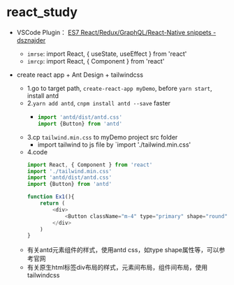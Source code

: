 # react_study


- VSCode Plugin： [ES7 React/Redux/GraphQL/React-Native snippets - dsznajder](https://marketplace.visualstudio.com/items?itemName=dsznajder.es7-react-js-snippets)
  - `imrse`: import React, { useState, useEffect } from 'react'
  - `imrcp`: import React, { Component } from 'react'


- create react app + Ant Design + tailwindcss
  - 1.go to target path, `create-react-app myDemo`, before `yarn start`, install antd
  - 2.`yarn add antd`, `cnpm install antd --save` faster
    - ```javascript
      import 'antd/dist/antd.css'
      import {Button} from 'antd'
      ```
  - 3.cp `tailwind.min.css` to myDemo project src folder
    - import tailwind to js file by `import './tailwind.min.css'
  - 4.code
    ```javascript
    import React, { Component } from 'react'
    import './tailwind.min.css'
    import 'antd/dist/antd.css'
    import {Button} from 'antd'
    
    function Ex1(){
        return (
            <div>
                <Button className="m-4" type="primary" shape="round">Click</Button>
            </div>
        )
    }
    ```
  - 有关antd元素组件的样式，使用antd css，如type shape属性等，可以参考官网
  - 有关原生html标签div布局的样式，元素间布局，组件间布局，使用tailwindcss

